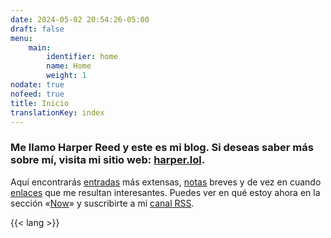 ```yaml
---
date: 2024-05-02 20:54:26-05:00
draft: false
menu:
    main:
        identifier: home
        name: Home
        weight: 1
nodate: true
nofeed: true
title: Inicio
translationKey: index
---
```


### Me llamo Harper Reed y este es mi blog. Si deseas saber más sobre mí, visita mi sitio web: [harper.lol](https://harper.lol).

Aquí encontrarás [entradas](/posts) más extensas, [notas](/notes) breves y de vez en cuando [enlaces](/links) que me resultan interesantes. Puedes ver en qué estoy ahora en la sección «[Now](/now)» y suscribirte a mi [canal RSS](/index.xml).

{{< lang >}}
